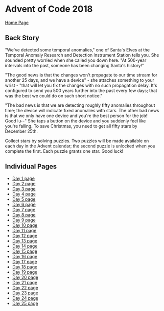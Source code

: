 # Advent of Code 2018
<a href="https://adventofcode.com/2018/" target="_blank">Home Page</a>

## Back Story
"We've detected some temporal anomalies," one of Santa's Elves at the Temporal Anomaly Research and Detection Instrument Station tells you. She sounded pretty worried when she called you down here. "At 500-year intervals into the past, someone has been changing Santa's history!"

"The good news is that the changes won't propagate to our time stream for another 25 days, and we have a device" - she attaches something to your wrist - "that will let you fix the changes with no such propagation delay. It's configured to send you 500 years further into the past every few days; that was the best we could do on such short notice."

"The bad news is that we are detecting roughly fifty anomalies throughout time; the device will indicate fixed anomalies with stars. The other bad news is that we only have one device and you're the best person for the job! Good lu--" She taps a button on the device and you suddenly feel like you're falling. To save Christmas, you need to get all fifty stars by December 25th.

Collect stars by solving puzzles. Two puzzles will be made available on each day in the Advent calendar; the second puzzle is unlocked when you complete the first. Each puzzle grants one star. Good luck!

## Individual Pages
*  <a href="https://adventofcode.com/2018/day/1" target="_blank">Day 1 page</a>
*  <a href="https://adventofcode.com/2018/day/2" target="_blank">Day 2 page</a>
*  <a href="https://adventofcode.com/2018/day/3" target="_blank">Day 3 page</a>
*  <a href="https://adventofcode.com/2018/day/4" target="_blank">Day 4 page</a>
*  <a href="https://adventofcode.com/2018/day/5" target="_blank">Day 5 page</a>
*  <a href="https://adventofcode.com/2018/day/6" target="_blank">Day 6 page</a>
*  <a href="https://adventofcode.com/2018/day/7" target="_blank">Day 7 page</a>
*  <a href="https://adventofcode.com/2018/day/8" target="_blank">Day 8 page</a>
*  <a href="https://adventofcode.com/2018/day/9" target="_blank">Day 9 page</a>
*  <a href="https://adventofcode.com/2018/day/10" target="_blank">Day 10 page</a>
*  <a href="https://adventofcode.com/2018/day/11" target="_blank">Day 11 page</a>
*  <a href="https://adventofcode.com/2018/day/12" target="_blank">Day 12 page</a>
*  <a href="https://adventofcode.com/2018/day/13" target="_blank">Day 13 page</a>
*  <a href="https://adventofcode.com/2018/day/14" target="_blank">Day 14 page</a>
*  <a href="https://adventofcode.com/2018/day/15" target="_blank">Day 15 page</a>
*  <a href="https://adventofcode.com/2018/day/16" target="_blank">Day 16 page</a>
*  <a href="https://adventofcode.com/2018/day/17" target="_blank">Day 17 page</a>
*  <a href="https://adventofcode.com/2018/day/18" target="_blank">Day 18 page</a>
*  <a href="https://adventofcode.com/2018/day/19" target="_blank">Day 19 page</a>
*  <a href="https://adventofcode.com/2018/day/20" target="_blank">Day 20 page</a>
*  <a href="https://adventofcode.com/2018/day/21" target="_blank">Day 21 page</a>
*  <a href="https://adventofcode.com/2018/day/22" target="_blank">Day 22 page</a>
*  <a href="https://adventofcode.com/2018/day/23" target="_blank">Day 23 page</a>
*  <a href="https://adventofcode.com/2018/day/24" target="_blank">Day 24 page</a>
*  <a href="https://adventofcode.com/2018/day/25" target="_blank">Day 25 page</a>